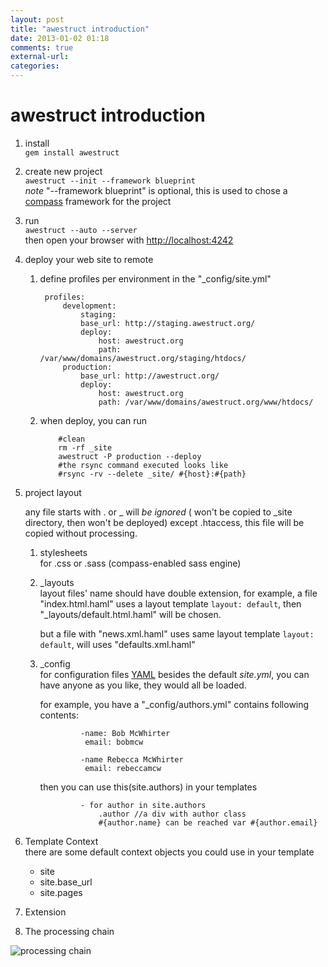 ```yaml
---
layout: post
title: "awestruct introduction"
date: 2013-01-02 01:18
comments: true
external-url: 
categories: 
---
```


# awestruct introduction
1. install  
    `gem install awestruct`

2. create new project  
    `awestruct --init --framework blueprint`  
    _note_ "--framework blueprint" is optional, this is used to chose a [compass](http://compass-style.org/) framework for the project

3. run  
    `awestruct --auto --server`  
    then open your browser with <http://localhost:4242>

4. deploy your web site to remote  
    1. define profiles per environment in the "_config/site.yml" 

		    profiles:  
                development:
				    staging:
				    base_url: http://staging.awestruct.org/
				    deploy:
					    host: awestruct.org
					    path: /var/www/domains/awestruct.org/staging/htdocs/ 
			    production:
				    base_url: http://awestruct.org/
				    deploy:
					    host: awestruct.org
					    path: /var/www/domains/awestruct.org/www/htdocs/

     2. when deploy, you can run 
                
                #clean
                rm -rf _site  
                awestruct -P production --deploy
                #the rsync command executed looks like
                #rsync -rv --delete _site/ #{host}:#{path}

5. project layout

    any file starts with \. or \_ will _be ignored_ ( won't be copied to _site directory, then won't be deployed) except \.htaccess, this file will be copied without processing.

    1. stylesheets  
        for .css or .sass (compass-enabled sass engine)

    2. _layouts  
        layout files' name should have double extension, for example, a file "index.html.haml" uses a layout template `layout: default`, then "_layouts/default.html.haml" will be chosen.  

        but a file with "news.xml.haml" uses same layout template `layout: default`, will uses "defaults.xml.haml"

    3. _config  
        for configuration files [YAML](http://www.yaml.org/) 
        besides the default *site.yml*, you can have anyone as you like, they would all be loaded.
    
        for example, you have a "_config/authors.yml" contains following contents: 
 
                    -name: Bob McWhirter
                     email: bobmcw
                    
                    -name Rebecca McWhirter
                     email: rebeccamcw

        then you can use this(site.authors) in your templates
                    
                    - for author in site.authors
                        .author //a div with author class
                        #{author.name} can be reached var #{author.email}


6. Template Context    
    there are some default context objects you could use in your template
    
    - site
    - site.base_url                  
    - site.pages

7. Extension

8. The processing chain

![processing chain](http://awestruct.org/images/process.png)

